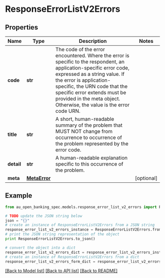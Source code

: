 # ResponseErrorListV2Errors


## Properties

Name | Type | Description | Notes
------------ | ------------- | ------------- | -------------
**code** | **str** | The code of the error encountered. Where the error is specific to the respondent, an application-specific error code, expressed as a string value. If the error is application-specific, the URN code that the specific error extends must be provided in the meta object. Otherwise, the value is the error code URN. | 
**title** | **str** | A short, human-readable summary of the problem that MUST NOT change from occurrence to occurrence of the problem represented by the error code. | 
**detail** | **str** | A human-readable explanation specific to this occurrence of the problem. | 
**meta** | [**MetaError**](MetaError.md) |  | [optional] 

## Example

```python
from au_open_banking_spec.models.response_error_list_v2_errors import ResponseErrorListV2Errors

# TODO update the JSON string below
json = "{}"
# create an instance of ResponseErrorListV2Errors from a JSON string
response_error_list_v2_errors_instance = ResponseErrorListV2Errors.from_json(json)
# print the JSON string representation of the object
print ResponseErrorListV2Errors.to_json()

# convert the object into a dict
response_error_list_v2_errors_dict = response_error_list_v2_errors_instance.to_dict()
# create an instance of ResponseErrorListV2Errors from a dict
response_error_list_v2_errors_form_dict = response_error_list_v2_errors.from_dict(response_error_list_v2_errors_dict)
```
[[Back to Model list]](../README.md#documentation-for-models) [[Back to API list]](../README.md#documentation-for-api-endpoints) [[Back to README]](../README.md)


